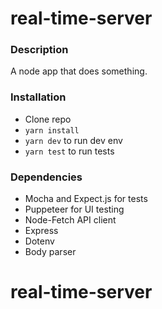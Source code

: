 # real-time-server

### Description

A node app that does something.

### Installation

* Clone repo
* `yarn install`
* `yarn dev` to run dev env
* `yarn test` to run tests

### Dependencies

* Mocha and Expect.js for tests
* Puppeteer for UI testing
* Node-Fetch API client
* Express
* Dotenv
* Body parser
# real-time-server
